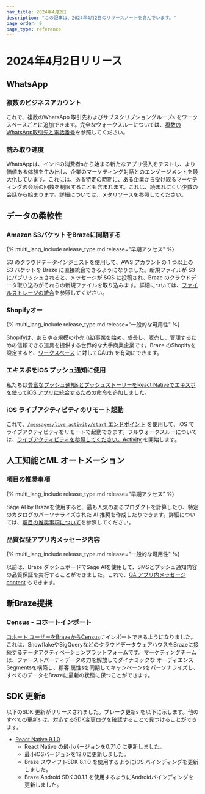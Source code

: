 ```yaml
---
nav_title: 2024年4月2日
description: "この記事は、2024年4月2日のリリースノートを含んでいます。"
page_order: 9
page_type: reference
---
```


# 2024年4月2日リリース

## WhatsApp

### 複数のビジネスアカウント

これで、複数のWhatsApp 取引先およびサブスクリプショングループs をワークスペースごとに追加できます。完全なウォークスルーについては、[複数のWhatsApp取引先と電話番号]({{site.baseurl}}/user_guide/message_building_by_channel/whatsapp/overview/multiple_subscription_groups/)を参照してください。

### 読み取り速度

WhatsAppは、インドの消費者sから始まる新たなアプリ侵入をテストし、より価値ある体験を生み出し、企業のマーケティング対話とのエンゲージメントを最大化しています。これには、ある特定の時期に、ある企業から受け取るマーケティングの会話の回数を制限することも含まれます。これは、読まれにくい少数の会話から始まります。詳細については、[メタリソース]({{site.baseurl}}/user_guide/message_building_by_channel/whatsapp/meta_resources/)を参照してください。

## データの柔軟性

### Amazon S3バケットをBrazeに同期する

{% multi_lang_include release_type.md release="早期アクセス" %}

S3 のクラウドデータインジェストを使用して、AWS アカウントの 1 つ以上の S3 バケットを Braze に直接統合できるようになりました。新規ファイルが S3 にパブリッシュされると、メッセージが SQS に投稿され、Braze のクラウドデータ取り込みがそれらの新規ファイルを取り込みます。詳細については、[ファイルストレージの統合]({{site.baseurl}}/user_guide/data_and_analytics/cloud_ingestion/file_integrations/)を参照してください。

### Shopifyオー

{% multi_lang_include release_type.md release="一般的な可用性" %}

Shopifyは、あらゆる規模の小売 (店)事業を始め、成長し、販売し、管理するための信頼できる道具を提供する世界的な大手商業企業です。Braze のShopifyを設定すると、[ワークスペース]({{site.baseurl}}/partners/message_orchestration/channel_extensions/ecommerce/shopify/setting_up_shopify/) に対してOAuth を有効にできます。

### エキスポをiOS プッシュ通知に使用

私たちは[豊富なプッシュ通知sとプッシュストーリーをReact Nativeでエキスポを使ってiOS アプリに統合するための命令]({{site.baseurl}}/developer_guide/platform_integration_guides/react_native/push_notifications/?tab=expo)を追加しました。

### iOS ライブアクティビティのリモート起動

これで、[`/messages/live_activity/start` エンドポイント]({{site.baseurl}}/api/endpoints/messaging/live_activity/start/) を使用して、iOS でライブアクティビティをリモートで起動できます。フルウォークスルーについては、[ライブアクティビティを参照してください。Activity]({{site.baseurl}}/developer_guide/platform_integration_guides/swift/live_activities/live_activities/#step-2-start-the-activity) を開始します。

## 人工知能とML オートメーション

### 項目の推奨事項

{% multi_lang_include release_type.md release="早期アクセス" %}

Sage AI by Brazeを使用すると、最も人気のあるプロダクトを計算したり、特定のカタログのパーソナライズされた AI 推奨を作成したりできます。詳細については、[項目の推奨事項について]({{site.baseurl}}/user_guide/sage_ai/recommendations/about_item_recommendations/)を参照してください。

### 品質保証アプリ内メッセージ内容

{% multi_lang_include release_type.md release="一般的な可用性" %}

以前は、Braze ダッシュボードでSage AIを使用して、SMSとプッシュ通知内容の品質保証を実行することができました。これで、[QA アプリ内メッセージ content]({{site.baseurl}}/user_guide/sage_ai/generative_ai/ai_content_qa/) もできます。

## 新Braze提携

### Census - コホートインポート

[コホート ユーザーをBrazeからCensus]({{site.baseurl}}/partners/data_and_infrastructure_agility/cohort_import/census/)にインポートできるようになりました。これは、SnowflakeやBigQueryなどのクラウドデータウェアハウスをBrazeに接続するデータアクティベーションプラットフォームです。マーケティングチームは、ファーストパーティデータの力を解放してダイナミックな オーディエンス Segmentsを構築し、顧客 属性sを同期してキャンペーンsをパーソナライズし、すべてのデータをBrazeに最新の状態に保つことができます。

## SDK 更新s

以下のSDK 更新がリリースされました。ブレーク更新s を以下に示します。他のすべての更新s は、対応するSDK変更ログを確認することで見つけることができます。

- [React Native 9.1.0](https://github.com/braze-inc/braze-react-native-sdk/blob/master/CHANGELOG.md)
  - React Native の最小バージョンを0.71.0 に更新しました。
  - 最小iOSバージョンを12.0に更新しました。
  - Braze スウィフトSDK 8.1.0 を使用するようにiOS バインディングを更新しました。
  - Braze Android SDK 30.1.1 を使用するようにAndroidバインディングを更新しました。
